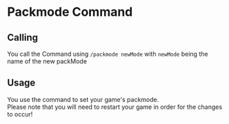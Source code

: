 # Packmode Command

## Calling

You call the Command using `/packmode newMode` with `newMode` being the name of the new packMode

## Usage

You use the command to set your game's packmode.  
Please note that you will need to restart your game in order for the changes to occur!
